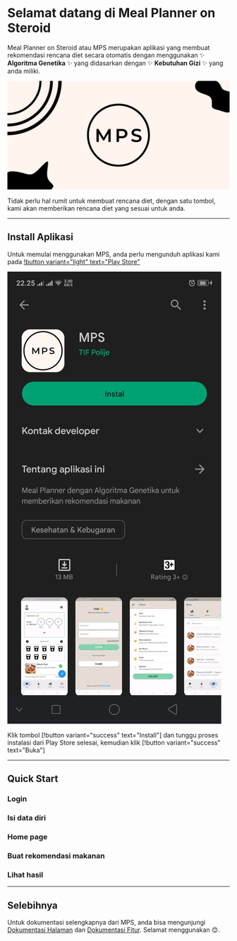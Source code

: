 # Selamat datang di Meal Planner on Steroid

Meal Planner on Steroid atau MPS merupakan aplikasi yang membuat rekomendasi rencana diet secara otomatis dengan menggunakan ✨ **Algoritma Genetika** ✨ yang didasarkan dengan ✨ **Kebutuhan Gizi** ✨ yang anda miliki.

![banner](/static/home-banner.jpg)

Tidak perlu hal rumit untuk membuat rencana diet, dengan satu tombol, kami akan memberikan rencana diet yang sesuai untuk anda.

---

## Install Aplikasi

Untuk memulai menggunakan MPS, anda perlu mengunduh aplikasi kami pada [!button variant="light" text="Play Store"](https://play.google.com/store/apps/details?id=io.github.alifirhas.mps)

![playstore install](static/playstore-install.jpg)

Klik tombol [!button variant="success" text="Install"] dan tunggu proses instalasi dari Play Store selesai, kemudian klik [!button variant="success" text="Buka"]

---

## Quick Start

### Login

### Isi data diri

### Home page

### Buat rekomendasi makanan

### Lihat hasil

---

## Selebihnya

Untuk dokumentasi selengkapnya dari MPS, anda bisa mengunjungi [Dokumentasi Halaman](mobile/Halaman/readme.md) dan [Dokumentasi Fitur](mobile/Fitur/readme.md). Selamat menggunakan 😊.

